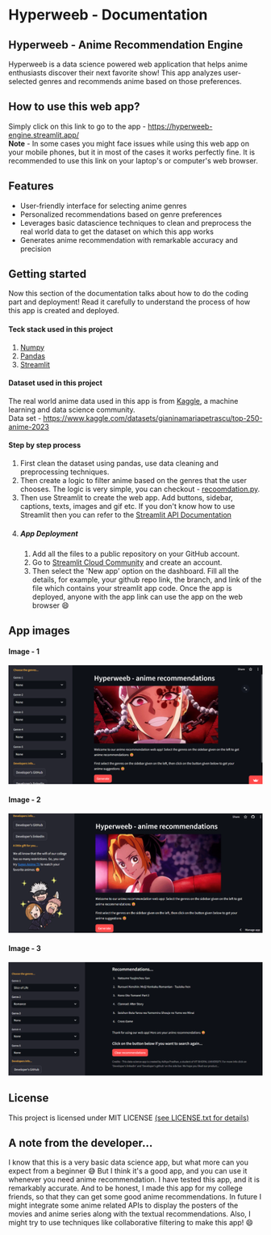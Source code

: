 # Hyperweeb - Documentation

## Hyperweeb - Anime Recommendation Engine
Hyperweeb is a data science powered web application that helps anime enthusiasts discover their next favorite show!  This app analyzes user-selected genres and recommends anime based on those preferences.

## How to use this web app?
Simply click on this link to go to the app - https://hyperweeb-engine.streamlit.app/  
**Note** -  In some cases you might face issues while using this web app on your mobile phones, but it in most of the cases it works perfectly fine. It is recommended to use this link on your laptop's or computer's web browser.

## Features
- User-friendly interface for selecting anime genres
- Personalized recommendations based on genre preferences
- Leverages basic datascience techniques to clean and preprocess the real world data to get the dataset on which this app works
- Generates anime recommendation with remarkable accuracy and precision

## Getting started
Now this section of the documentation talks about how to do the coding part and deployment! Read it carefully to understand the process of how this app is created and deployed.  


#### Teck stack used in this project 
1. [Numpy](https://numpy.org/)
2. [Pandas](https://pandas.pydata.org/)
3. [Streamlit](https://streamlit.io/)


#### Dataset used in this project 
The real world anime data used in this app is from [Kaggle](https://www.kaggle.com/), a machine learning and data science community.  
Data set - https://www.kaggle.com/datasets/gianinamariapetrascu/top-250-anime-2023


#### Step by step process
1. First clean the dataset using pandas, use data cleaning and preprocessing techniques.
2. Then create a logic to filter anime based on the genres that the user chooses. The logic is very simple, you can checkout - [recoomdation.py](https://github.com/adityapradhan202/Hyperweeb-anime-recommendation/blob/main/recommendation.py).
3. Then use Streamlit to create the web app. Add buttons, sidebar, captions, texts, images and gif etc. If you don't know how to use Streamlit then you can refer to the [Streamlit API Documentation](https://docs.streamlit.io/)
4. ##### App Deployment
    1. Add all the files to a public repository on your GitHub account.
    2. Go to [Streamlit Cloud Community](https://streamlit.io/cloud) and create an account.
    3. Then select the 'New app' option on the dashboard. Fill all the details, for example, your github repo link, the branch, and link of the file which contains your streamlit app code. Once the app is deployed, anyone with the app link can use the app on the web browser :smile:

## App images
#### Image - 1
![app_img_1](https://github.com/adityapradhan202/Hyperweeb-anime-recommendation/blob/main/hw_img_1.png?raw=true)
#### Image - 2
![app_img_2](https://github.com/adityapradhan202/Hyperweeb-anime-recommendation/blob/main/hw_img_2.png?raw=true)
#### Image - 3
![app_img_3](https://github.com/adityapradhan202/Hyperweeb-anime-recommendation/blob/main/hw_img_3.png?raw=true)

## License
This project is licensed under MIT LICENSE [(see LICENSE.txt for details)](https://github.com/adityapradhan202/Hyperweeb-anime-recommendation/blob/main/LICENSE)

## A note from the developer...
I know that this is a very basic data science app, but what more can you expect from a beginner 😅 But I think it's a good app, and you can use it whenever you need anime recommendation. I have tested this app, and it is remarkably accurate. And to be honest, I made this app for my college friends, so that they can get some good anime recommendations. In future I might integrate some anime related APIs to display the posters of the movies and anime series along with the textual recommendations. Also, I might try to use techniques like collaborative filtering to make this app! 😄

